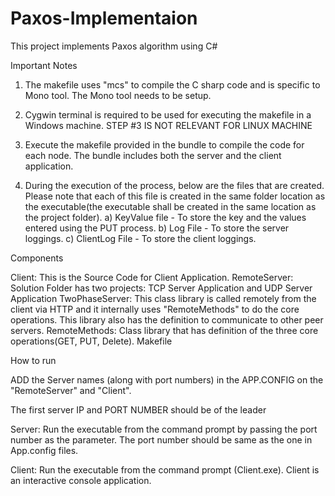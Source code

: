 # Paxos-Implementaion
This project implements Paxos algorithm using C#


Important Notes

1) The makefile uses "mcs" to compile the C sharp code and is specific to Mono tool. The Mono tool needs to be setup.

2) Cygwin terminal is required to be used for executing the makefile in a Windows machine. STEP #3 IS NOT RELEVANT FOR LINUX MACHINE

3) Execute the makefile provided in the bundle to compile the code for each node. The bundle includes both the server and the client application.

5) During the execution of the process, below are the files that are created. Please note that each of this file is created in the same folder location as the executable(the executable shall be created in the same location as the project folder). a) KeyValue file - To store the key and the values entered using the PUT process. b) Log File - To store the server loggings. c) ClientLog File - To store the client loggings.

Components

Client: This is the Source Code for Client Application.
RemoteServer: Solution Folder has two projects: TCP Server Application and UDP Server Application
TwoPhaseServer: This class library is called remotely from the client via HTTP and it internally uses "RemoteMethods" to do the core operations. This library also has the definition to communicate to other peer servers.
RemoteMethods: Class library that has definition of the three core operations(GET, PUT, Delete).
Makefile

How to run

ADD the Server names (along with port numbers) in the APP.CONFIG on the "RemoteServer" and "Client".

The first server IP and PORT NUMBER should be of the leader

Server: Run the executable from the command prompt by passing the port number as the parameter. The port number should be same as the one in App.config files.

Client: Run the executable from the command prompt (Client.exe). Client is an interactive console application.
